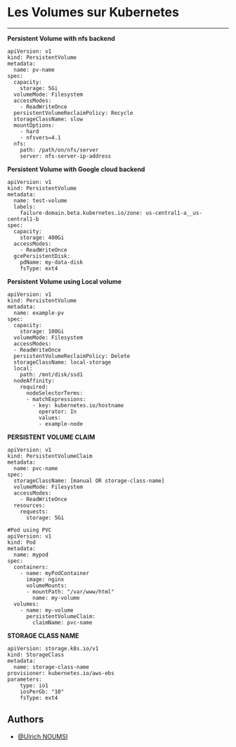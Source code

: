 
# Les Volumes sur Kubernetes
---
**Persistent Volume with nfs backend**
```
apiVersion: v1
kind: PersistentVolume
metadata:
  name: pv-name
spec:
  capacity:
    storage: 5Gi
  volumeMode: Filesystem
  accessModes:
    - ReadWriteOnce
  persistentVolumeReclaimPolicy: Recycle
  storageClassName: slow
  mountOptions:
    - hard
    - nfsvers=4.1
  nfs:
    path: /path/on/nfs/server
    server: nfs-server-ip-address
```
**Persistent Volume with Google cloud backend**
```
apiVersion: v1
kind: PersistentVolume
metadata:
  name: test-volume
  labels: 
    failure-domain.beta.kubernetes.io/zone: us-central1-a__us-central1-b
spec:
  capacity:
    storage: 400Gi
  accessModes:
    - ReadWriteOnce
  gcePersistentDisk:
    pdName: my-data-disk
    fsType: ext4
```
**Persistent Volume using Local volume**
```
apiVersion: v1
kind: PersistentVolume
metadata:
  name: example-pv
spec:
  capacity:
    storage: 100Gi
  volumeMode: Filesystem
  accessModes:
  - ReadWriteOnce
  persistentVolumeReclaimPolicy: Delete
  storageClassName: local-storage
  local: 
    path: /mnt/disk/ssd1
  nodeAffinity: 
    required: 
      nodeSelectorTerms:
      - matchExpressions:
        - key: kubernetes.io/hostname
          operator: In
          values: 
          - example-node
```

**PERSISTENT VOLUME CLAIM**
```
apiVersion: v1
kind: PersistentVolumeClaim
metadata:
  name: pvc-name
spec:
  storageClassName: [manual OR storage-class-name] 
  volumeMode: Filesystem
  accessModes:
    - ReadWriteOnce
  resources:
    requests:
      storage: 5Gi

```
```
#Pod using PVC
apiVersion: v1
kind: Pod
metadata:
  name: mypod
spec:
  containers:
    - name: myPodContainer
      image: nginx
      volumeMounts:
      - mountPath: "/var/www/html"
        name: my-volume
  volumes:
    - name: my-volume
      persistentVolumeClaim: 
        claimName: pvc-name
```

**STORAGE CLASS NAME**

```
apiVersion: storage.k8s.io/v1
kind: StorageClass
metadata:
  name: storage-class-name
provisioner: kubernetes.io/aws-ebs
parameters:
    type: io1
    iosPerGb: "10"
    fsType: ext4
```






## Authors

- [@Ulrich NOUMSI](https://www.linkedin.com/in/ulrich-steve-noumsi/)

